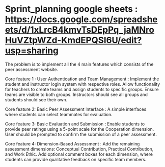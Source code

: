 # Sprint_planning google sheets : https://docs.google.com/spreadsheets/d/1xLrcB4kmvTsDEpPq_jaMNroHuVZtpWZd-KmdEPQSI6U/edit?usp=sharing

The problem is to implement all the 4 main features which consists of the peer assessment website.

Core feature 1 : User Authentication and Team Management : Implement the student and instructor login system with respective roles. Allow functionality for teachers to create teams and assign students to specific groups. Ensure teams are visible to both groups. Instructors should see all groups and students should see their own.


Core feature 2: Basic Peer Assessment Interface : A simple interfaces where students can select teammates for evaluation.


Core feature 3: Basic Evaluation and Submission : Enable students to provide peer ratings using a 5-point scale for the Cooperation dimension. User should be prompted to confirm the submission of a peer assessment.


Core feature 4: Dimension-Based Assessment : Add the remaining assessment dimensions: Conceptual Contribution, Practical Contribution, and Work Ethic. Add optional comment boxes for each dimension, where students can provide qualitative feedback on specific team members.

